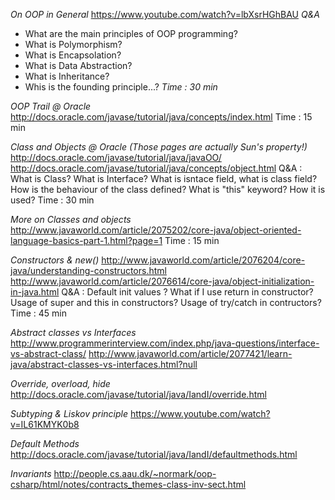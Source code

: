 *On OOP in General*
https://www.youtube.com/watch?v=lbXsrHGhBAU 
*Q&A* 
* What are the main principles of OOP programming?
* What is Polymorphism?
* What is Encapsolation?
* What is Data Abstraction?
* What is Inheritance?
* Whis is the founding principle...? 
*Time : 30 min*

*OOP Trail @ Oracle*
http://docs.oracle.com/javase/tutorial/java/concepts/index.html
Time : 15 min


*Class and Objects @ Oracle (Those pages are actually Sun's property!)*
http://docs.oracle.com/javase/tutorial/java/javaOO/
http://docs.oracle.com/javase/tutorial/java/concepts/object.html
Q&A : What is Class?
What is Interface?
What is isntace field, what is class field?
How is the behaviour of the class defined?
What is "this" keyword? How it is used?
Time : 30 min

*More on Classes and objects*
http://www.javaworld.com/article/2075202/core-java/object-oriented-language-basics-part-1.html?page=1
Time : 15 min

*Constructors & new()*
http://www.javaworld.com/article/2076204/core-java/understanding-constructors.html
http://www.javaworld.com/article/2076614/core-java/object-initialization-in-java.html
Q&A : Default init values ?
What if I use return in constructor?
Usage of super and this in constructors?
Usage of try/catch in contructors?
Time : 45 min

*Abstract classes vs Interfaces*
http://www.programmerinterview.com/index.php/java-questions/interface-vs-abstract-class/
http://www.javaworld.com/article/2077421/learn-java/abstract-classes-vs-interfaces.html?null

*Override, overload, hide*
http://docs.oracle.com/javase/tutorial/java/IandI/override.html

*Subtyping & Liskov principle*
https://www.youtube.com/watch?v=IL61KMYK0b8

*Default Methods*
http://docs.oracle.com/javase/tutorial/java/IandI/defaultmethods.html

*Invariants*
http://people.cs.aau.dk/~normark/oop-csharp/html/notes/contracts_themes-class-inv-sect.html
